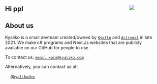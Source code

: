 ## Hi ppl <img align=right src="https://avatars.githubusercontent.com/u/101818213?s=200&v=4" width=100px />

<h2 align>About us</h2>

Kyaliko is a small devteam created/owned by <a href="https://github.com/hi-doki">`Kyatto`</a> and <a href="https://github.com/mallowo">`Astromal`</a> in late 2021. We make c# programs and Next.Js websites that are publicly available on our GitHub for people to use.

To contact us, <a href="mailto:kora@kyaliko.com">`email kora@kyaliko.com`</a>

Alternatively, you can contact us at;

<img src="https://raw.githubusercontent.com/Hi-doki/kyaliko-web-v2/cfe7c87436f8ed16277141e93b4295bde22caf7f/public/Logo%20white.svg" width=18px /><a href="https://twitter.com/Kyalikodev" >`@kyalikodev`</a>
